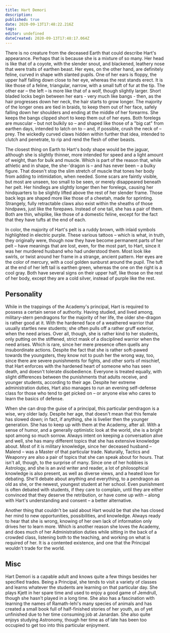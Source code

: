 ```yaml
---
title: Hart Demori
description: 
published: true
date: 2020-09-13T17:48:22.216Z
tags: 
editor: undefined
dateCreated: 2020-09-13T17:48:17.064Z
---
```


There is no creature from the deceased Earth that could describe Hart's appearance. Perhaps that is because she is a mixture of so many. Her head is like that of a coyote, with the slender snout, and blackened, leathery nose that were traits of earthen beast. Her eyes, on the other hand, are definitely feline, curved in shape with slanted pupils. One of her ears is floppy, the upper half falling down close to her eye, whereas the rest stands erect. It is like those of a feline, triangular, narrow, with a small tuft of fur at the tip. The other ear – the left – is more like that of a wolf, though slightly larger. Short bladed locks begin between her ears - very much like bangs - then, as the hair progresses down her neck, the hair starts to grow longer. The majority of the longer ones are tied in braids, to keep them out of her face, safely falling down her shoulders and ending at the middle of her forearms. She keeps the bangs clipped short to keep them out of her eyes. Both forelegs are muscular – but not bulkily so – and shaped like those of a "big cat" from earthen days, intended to latch on to – and, if possible, crush the neck of – prey. The wickedly curved claws hidden within further that idea, intended to clutch and penetrate, to rip and rend the flesh of other beasts.

The closest thing on Earth to Hart's body shape would be the jaguar, although she is slightly thinner, more intended for speed and a light amount of weight, than for bulk and muscle. Which is part of the reason that, while athletic and in shape, the she-'dragon is – and has never been – a bulky figure. That doesn't stop the slim stretch of muscle that tones her body from adding to intimidation, when needed. Some scars are faintly visible, but most are unseen, too small to be seen, or merely disappeared beneath her pelt. Her hindlegs are slightly longer then her forelegs, causing her hindquarters to be slightly lifted above the rest of her slender frame. Those back legs are shaped more like those of a cheetah, made for sprinting. Strangely, fully retractable claws also exist within the sheaths of those hindpaws, just like the forepaws. Instead of one tail, she has a pair of them. Both are thin, whiplike, like those of a domestic feline, except for the fact that they have tufts at the end of each.

In color, the majority of Hart's pelt is a ruddy brown, with inlaid symbols highlighted in electric purple. These various tattoos – which is what, in truth, they originally were, though now they have become permanent parts of her pelt – have meanings that are lost, even, for the most part, to Hart, since it was her murdered husband who had understood them. Most look like swirls, or twist around her frame in a strange, ancient pattern. Her eyes are the color of mercury, with a cool golden sunburst around the pupil. The tuft at the end of her left tail is earthen green, whereas the one on the right is a cool gray. Both have several signs on their upper half, like those on the rest of her body, except they are a cold silver, instead of purple like the rest.

Personality
-----------

While in the trappings of the Academy's principal, Hart is required to possess a certain sense of authority. Having studied, and lived among, military-stern pendragons for the majority of her life, the older she-dragon is rather good at it. With the hardened face of a weathered warrior that usually startles new students; she often pulls off a rather gruff exterior, when the need arises. Over all, though, she is rather kind to her students, only putting on the stiffened, strict mask of a disciplined warrior when the need arises. Which is rare, since her mere presence often quells any insubordinate actions. Despite the fact that she is rather soft-pawed towards the youngsters, they know not to push her the wrong way, too, since there are severe punishments for fights, and other sorts of mischief, that Hart enforces with the hardened heart of someone who has seen death, and doesn't tolerate disobedience. Everyone is treated equally, with slight differences between the punishments that adults receive, and younger students, according to their age. Despite her extreme administration duties, Hart also manages to run an evening self-defense class for those who tend to get picked on – or anyone else who cares to learn the basics of defense.

When she can drop the guise of a principal, this particular pendragon is a wise, wry older lady. Despite her age, that doesn't mean that this female has slowed down; in fact, if anything, she is livelier then the younger generation. She has to keep up with them at the Academy, after all. With a sense of humor, and a generally optimistic look at the world, she is a bright spot among so much sorrow. Always intent on keeping a conversation alive and well, she has many different topics that she has extensive knowledge about. Most of it is military knowledge, since her deceased husband – Malend – was a Master of that particular trade. Naturally, Tactics and Weaponry are also a pair of topics that she can speak about for hours. That isn't all, though, to the surprise of many. Since one of her hobbies is Astrology, and she is an avid writer and reader, a lot of philosophical knowledge is also present, as well as diverse views, and a heated love for debating. She'll debate about anything and everything, to a pendragon as old as she, or the newest, youngest student at her school. Even punishment is often debated with students, if they care to complain, until they are either convinced that they deserve the retribution, or have come up with – along with Hart's understanding and consent – a better alternative.

Another thing that couldn't be said about Hart would be that she has closed her mind to new opportunities, possibilities, and knowledge. Always ready to hear that she is wrong, knowing of her own lack of information only drives her to learn more. Which is another reason she loves the Academy, and does much of her Administration duties while sitting in the back of a crowded class, listening both to the teaching, and working on what is required of her. It is a contented existence, and one that the Principal wouldn't trade for the world.

Misc
----

Hart Demori is a capable adult and knows quite a few things besides her specified trades. Being a Principal, she tends to visit a variety of classes and learns whatever the students are learning on that particular day. She plays Kjett in her spare time and used to enjoy a good game of Jemdrull, though she hasn't played in a long time. She also has a fascination with learning the names of Ramath-lehi's many species of animals and has created a small book full of half-finished stories of her youth, as of yet unfinished due to her time consuming job at Janardan. She also quite enjoys studying Astronomy, though her time as of late has been too occupied to get too into this particular enjoyment.
